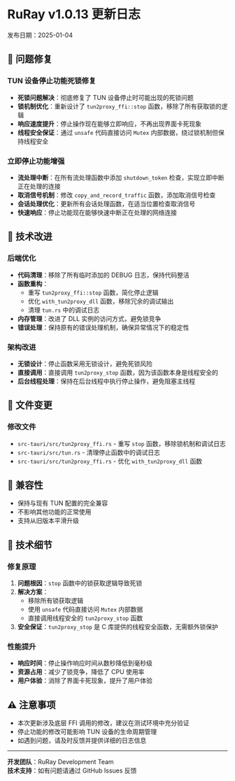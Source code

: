 # RuRay v1.0.13 更新日志

发布日期：2025-01-04

## 🐛 问题修复

### TUN 设备停止功能死锁修复
- **死锁问题解决**：彻底修复了 TUN 设备停止时可能出现的死锁问题
- **锁机制优化**：重新设计了 `tun2proxy_ffi::stop` 函数，移除了所有获取锁的逻辑
- **响应速度提升**：停止操作现在能够立即响应，不再出现界面卡死现象
- **线程安全保证**：通过 `unsafe` 代码直接访问 `Mutex` 内部数据，绕过锁机制但保持线程安全

### 立即停止功能增强
- **流处理中断**：在所有流处理函数中添加 `shutdown_token` 检查，实现立即中断正在处理的连接
- **取消信号机制**：修改 `copy_and_record_traffic` 函数，添加取消信号检查
- **会话处理优化**：更新所有会话处理函数，在适当位置检查取消信号
- **快速响应**：停止功能现在能够快速中断正在处理的网络连接

## 🔧 技术改进

### 后端优化
- **代码清理**：移除了所有临时添加的 DEBUG 日志，保持代码整洁
- **函数重构**：
  - 重写 `tun2proxy_ffi::stop` 函数，简化停止逻辑
  - 优化 `with_tun2proxy_dll` 函数，移除冗余的调试输出
  - 清理 `tun.rs` 中的调试日志
- **内存管理**：改进了 DLL 实例的访问方式，避免锁竞争
- **错误处理**：保持原有的错误处理机制，确保异常情况下的稳定性

### 架构改进
- **无锁设计**：停止函数采用无锁设计，避免死锁风险
- **直接调用**：直接调用 `tun2proxy_stop` 函数，因为该函数本身是线程安全的
- **后台线程处理**：保持在后台线程中执行停止操作，避免阻塞主线程

## 📁 文件变更

### 修改文件
- `src-tauri/src/tun2proxy_ffi.rs` - 重写 `stop` 函数，移除锁机制和调试日志
- `src-tauri/src/tun.rs` - 清理停止函数中的调试日志
- `src-tauri/src/tun2proxy_ffi.rs` - 优化 `with_tun2proxy_dll` 函数

## 🔄 兼容性

- 保持与现有 TUN 配置的完全兼容
- 不影响其他功能的正常使用
- 支持从旧版本平滑升级

## 📝 技术细节

### 修复原理
1. **问题根因**：`stop` 函数中的锁获取逻辑导致死锁
2. **解决方案**：
   - 移除所有锁获取逻辑
   - 使用 `unsafe` 代码直接访问 `Mutex` 内部数据
   - 直接调用线程安全的 `tun2proxy_stop` 函数
3. **安全保证**：`tun2proxy_stop` 是 C 库提供的线程安全函数，无需额外锁保护

### 性能提升
- **响应时间**：停止操作响应时间从数秒降低到毫秒级
- **资源占用**：减少了锁竞争，降低了 CPU 使用率
- **用户体验**：消除了界面卡死现象，提升了用户体验

## ⚠️ 注意事项

- 本次更新涉及底层 FFI 调用的修改，建议在测试环境中充分验证
- 停止功能的修改可能影响 TUN 设备的生命周期管理
- 如遇到问题，请及时反馈并提供详细的日志信息

---

**开发团队**：RuRay Development Team  
**技术支持**：如有问题请通过 GitHub Issues 反馈